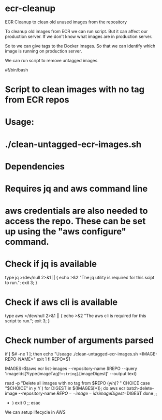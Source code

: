 # ecr-cleanup

ECR Cleanup to clean old unused images from the repository


To cleanup old images from ECR we can run script. But it can affect our production server. If we don't know what images are in production server.

So to we can give tags to the Docker images. So that we can identify which image is running on production server.

We can run script to remove untagged images.

#!/bin/bash

# Script to clean images with no tag from ECR repos

# Usage:
# ./clean-untagged-ecr-images.sh <IMAGE-REPO-NAME>

# Dependencies
# Requires jq and aws command line
# aws credentials are also needed to access the repo. These can be set up using the "aws configure" command.

# Check if jq is available
type jq >/dev/null 2>&1 || { echo >&2 "The jq utility is required for this scipt to run."; exit 3; }

# Check if aws cli is available
type aws >/dev/null 2>&1 || { echo >&2 "The aws cli is required for this script to run."; exit 3; }

# Check number of arguments parsed
if [ $# -ne 1 ]; then 
	echo "Useage ./clean-untagged-ecr-images.sh <IMAGE-REPO-NAME>"
	exit 1
fi
REPO=$1

IMAGES=$(aws ecr list-images --repository-name $REPO --query 'imageIds[?type(imageTag)!=`string`].[imageDigest]' --output text)

read -p "Delete all images with no tag from $REPO (y/n)? " CHOICE
case "$CHOICE" in 
  y|Y ) 
    for DIGEST in ${IMAGES[*]}; do
      aws ecr batch-delete-image --repository-name $REPO --image-ids imageDigest=$DIGEST
    done
  ;;
  * ) exit 0 ;;
esac


We can setup lifecycle in AWS 




